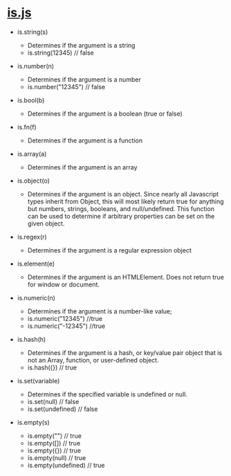 [is.js](https://github.com/scottrabin/is-js)
=====


* is.string(s)
    * Determines if the argument is a string
    * is.string(12345) // false
* is.number(n)
    * Determines if the argument is a number
    * is.number("12345") // false
* is.bool(b)
    * Determines if the argument is a boolean (true or false)
* is.fn(f)
    * Determines if the argument is a function
* is.array(a)
    * Determines if the argument is an array
* is.object(o)
    * Determines if the argument is an object. Since nearly all Javascript types inherit from Object, this will most likely return true for anything but numbers, strings, booleans, and null/undefined. This function can be used to determine if arbitrary properties can be set on the given object.
* is.regex(r)
    * Determines if the argument is a regular expression object
* is.element(e)
    * Determines if the argument is an HTMLElement. Does not return true for window or document.

* is.numeric(n)
    * Determines if the argument is a number-like value;
    * is.numeric("12345")  //true
    * is.numeric("-12345") //true
	
* is.hash(h)
    * Determines if the argument is a hash, or key/value pair object that is not an Array, function, or user-defined object.
    * is.hash({})  // true
	
* is.set(variable)
    * Determines if the specified variable is undefined or null.
    * is.set(null)  // false
    * is.set(undefined) // false
* is.empty(s)
    * is.empty("") // true
    * is.empty([]) // true
    * is.empty({}) // true
    * is.empty(null)  // true
    * is.empty(undefined) // true


